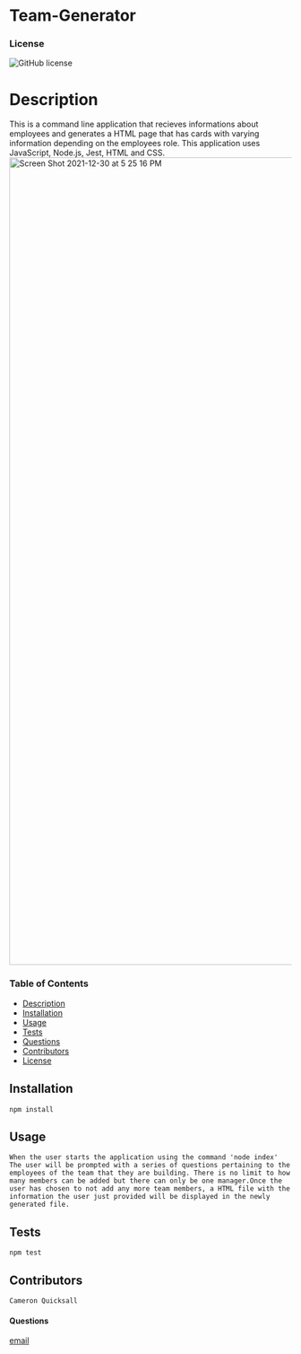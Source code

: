 # Team-Generator

### License
![GitHub license](https://img.shields.io/badge/License-MIT-blue)
    
# Description
This is a command line application that recieves informations about employees and generates a HTML page that has cards with varying information depending on the employees role. This application uses JavaScript, Node.js, Jest, HTML and CSS.
<img width="1440" alt="Screen Shot 2021-12-30 at 5 25 16 PM" src="https://user-images.githubusercontent.com/91788324/147794178-872599f9-2be9-4a19-8f96-4d971da5887e.png">

### Table of Contents
* [Description](#description)
* [Installation](#installation)
* [Usage](#usage)
* [Tests](#tests)
* [Questions](#questions)
* [Contributors](#contributors)
* [License](#license)

## Installation
    npm install

## Usage
    When the user starts the application using the command 'node index' The user will be prompted with a series of questions pertaining to the employees of the team that they are building. There is no limit to how many members can be added but there can only be one manager.Once the user has chosen to not add any more team members, a HTML file with the information the user just provided will be displayed in the newly generated file.

## Tests
    npm test

## Contributors
    Cameron Quicksall

#### Questions
[email](mailto:cameron.quicksall70@gmail.com)
    
